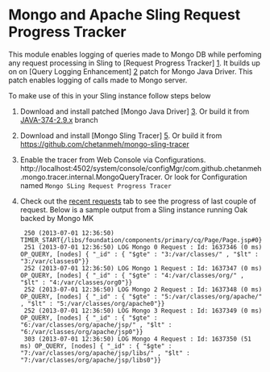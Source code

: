Mongo and Apache Sling Request Progress Tracker
===============================================


This module enables logging of queries made to Mongo DB while perfoming any
request processing in Sling to [Request Progress Tracker] [1]. It builds up on
on [Query Logging Enhancement] [2] patch for Mongo Java Driver. This patch enables
logging of calls made to Mongo server.

To make use of this in your Sling instance follow steps below

1. Download and install patched [Mongo Java Driver] [3]. Or build it from [JAVA-374-2.9.x][4] branch
2. Download and install [Mongo Sling Tracer] [5]. Or build it from https://github.com/chetanmeh/mongo-sling-tracer
3. Enable the tracer from Web Console via Configurations. http://localhost:4502/system/console/configMgr/com.github.chetanmeh.mongo.tracer.internal.MongoQueryTracer. Or look for Configuration named `Mongo SLing Request Progress Tracer`
4. Check out the [recent requests][6] tab to see the progress of last couple of request. Below is a sample output
   from a Sling instance running Oak backed by Mongo MK

        250 (2013-07-01 12:36:50) TIMER_START{/libs/foundation/components/primary/cq/Page/Page.jsp#0}
        251 (2013-07-01 12:36:50) LOG Mongo 0 Request : Id: 1637346 (0 ms) OP_QUERY, [nodes] { "_id" : { "$gte" : "3:/var/classes/" , "$lt" : "3:/var/classes0"}}
        252 (2013-07-01 12:36:50) LOG Mongo 1 Request : Id: 1637347 (0 ms) OP_QUERY, [nodes] { "_id" : { "$gte" : "4:/var/classes/org/" , "$lt" : "4:/var/classes/org0"}}
        252 (2013-07-01 12:36:50) LOG Mongo 2 Request : Id: 1637348 (0 ms) OP_QUERY, [nodes] { "_id" : { "$gte" : "5:/var/classes/org/apache/" , "$lt" : "5:/var/classes/org/apache0"}}
        252 (2013-07-01 12:36:50) LOG Mongo 3 Request : Id: 1637349 (0 ms) OP_QUERY, [nodes] { "_id" : { "$gte" : "6:/var/classes/org/apache/jsp/" , "$lt" : "6:/var/classes/org/apache/jsp0"}}
        303 (2013-07-01 12:36:50) LOG Mongo 4 Request : Id: 1637350 (51 ms) OP_QUERY, [nodes] { "_id" : { "$gte" : "7:/var/classes/org/apache/jsp/libs/" , "$lt" : "7:/var/classes/org/apache/jsp/libs0"}}


[1]: http://dev.day.com/content/ddc/blog/2008/06/requestprogresstracker.html
[2]: https://github.com/mongodb/mongo-java-driver/pull/107
[3]: http://chetanmeh.github.io/binary/mongo-java-driver-2.9.4-SNAPSHOT.jar
[4]: https://github.com/chetanmeh/mongo-java-driver/tree/JAVA-374-2.9.x
[5]: http://chetanmeh.github.io/binary/com.github.chetanmeh.mongo-sling-tracer-0.0.1-SNAPSHOT.jar
[6]: http://localhost:4502/system/console/requests
